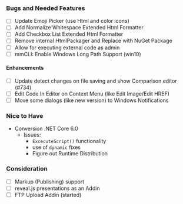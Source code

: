 ### Bugs and Needed Features
* [ ] Update Emoji Picker (use Html and color icons)
* [ ] Add Normalize Whitespace Extended Html Formatter
* [ ] Add Checkbox List Extended Html Formatter
* [ ] Remove internal HtmlPackager and Replace with NuGet Package
* [ ] Allow for executing external code as admin
* [ ] mmCLI: Enable Windows Long Path Support (win10)

#### Enhancements
* [ ] Update detect changes on file saving and show Comparison editor (#734)
* [ ] Edit Code In Editor on Context Menu (like Edit Image/Edit HREF)
* [ ] Move some dialogs (like new version) to Windows Notifications

### Nice to Have
* Conversion .NET Core 6.0  
	* Issues:
		* `ExcecuteScript()` functionality
		* use of `dynamic` fixes
		* Figure out Runtime Distribution

### Consideration
* [ ] Markup (Publishing) support
* [ ] reveal.js presentations as an Addin
* [ ] FTP Upload Addin (started)

